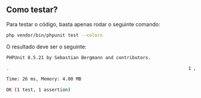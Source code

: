 ## Como testar?
Para testar o código, basta apenas rodar o seguinte comando:
```bash
php vendor/bin/phpunit test --colors
```

O resultado deve ser o seguinte:
```bash
PHPUnit 8.5.21 by Sebastian Bergmann and contributors.

.                                                                   1 / 1 (100%)

Time: 26 ms, Memory: 4.00 MB

OK (1 test, 1 assertion)
```
